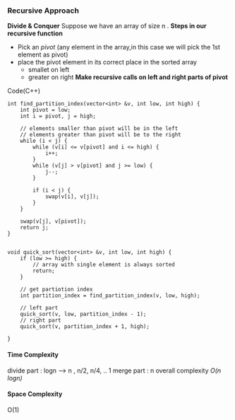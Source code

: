 ### Recursive Approach
**Divide & Conquer**
Suppose we have an array of size n .
**Steps in our recursive function**
- Pick an *pivot* (any element in the array,in this case we will pick the 1st element as pivot)
- place the pivot element in its correct place in the sorted array
	- smallet on left 
	- greater on right
**Make recursive calls on left and right parts  of pivot**




Code(C++)
```
int find_partition_index(vector<int> &v, int low, int high) {
	int pivot = low;
	int i = pivot, j = high;

	// elements smaller than pivot will be in the left
	// elements greater than pivot will be to the right
	while (i < j) {
		while (v[i] <= v[pivot] and i <= high) {
			i++;
		}
		while (v[j] > v[pivot] and j >= low) {
			j--;
		}

		if (i < j) {
			swap(v[i], v[j]);
		}
	}

	swap(v[j], v[pivot]);
	return j;
}


void quick_sort(vector<int> &v, int low, int high) {
	if (low >= high) {
		// array with single element is always sorted
		return;
	}

	// get partiotion index
	int partition_index = find_partition_index(v, low, high);

	// left part
	quick_sort(v, low, partition_index - 1);
	// right part
	quick_sort(v, partition_index + 1, high);

}
```

#### Time Complexity
divide part : logn --> n , n/2, n/4, .. 1
merge part : n
overall complexity *O(n logn)*

#### Space Complexity
O(1) 

